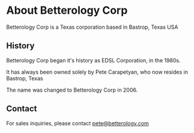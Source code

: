 # About Betterology Corp

Betterology Corp is a Texas corporation based in Bastrop, Texas USA

## History

Betterology Corp began it's history as EDSL Corporation, in the 1980s.

It has always been owned solely by Pete Carapetyan, who now resides in Bastrop, Texas

The name was changed to Betterology Corp in 2006.

## Contact

For sales inquiries, please contact pete@betterology.com
